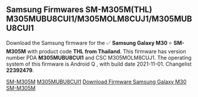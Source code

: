 <h2>Samsung Firmwares SM-M305M(THL) M305MUBU8CUI1/M305MOLM8CUJ1/M305MUBU8CUI1</h2>
Download the Samsung firmware for the ✅ <strong>Samsung Galaxy M30 </strong> ⭐ <strong>SM-M305M</strong> with product code <strong>THL</strong> <strong> from Thailand</strong>. This firmware has version number PDA <strong>M305MUBU8CUI1</strong> and CSC M305MOLM8CUJ1. The operating system of this firmware is Android Q , with build date 2021-11-01. Changelist <strong>22392479</strong>.


[SM-M305M](https://samfirm.shop/samsung/model/SM-M305M)
[M305MUBU8CUI1](https://samfirm.shop/samsung/pda/M305MUBU8CUI1)
[Download Firmware Samsung Galaxy M30 SM-M305M](https://samfirm.shop/samsung/firmware/470222)
